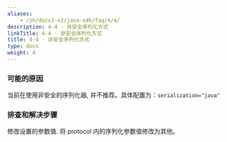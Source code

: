 ```yaml
---
aliases:
    - /zh/docs3-v2/java-sdk/faq/4/4/
description: 4-4 - 非安全序列化方式
linkTitle: 4-4 - 非安全序列化方式
title: 4-4 - 非安全序列化方式
type: docs
weight: 4
---
```




### 可能的原因

当前在使用非安全的序列化器, 并不推荐。具体配置为：`serialization="java"`

### 排查和解决步骤

修改设置的参数值. 将 protocol 内的序列化参数值修改为其他。